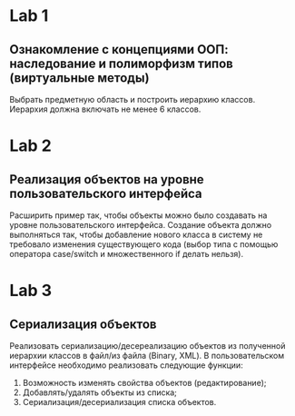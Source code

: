 # Lab 1
## Ознакомление с концепциями ООП: наследование и полиморфизм типов (виртуальные методы)
Выбрать предметную область и построить иерархию классов. Иерархия должна включать не менее 6 классов.
# Lab 2
## Реализация объектов на уровне пользовательского интерфейса
Расширить пример так, чтобы объекты можно было создавать на уровне пользовательского интерфейса. Создание объекта должно выполняться так, чтобы добавление нового класса в систему не требовало изменения существующего кода (выбор типа с помощью оператора case/switch и множественного if делать нельзя).
# Lab 3
## Сериализация объектов
Реализовать сериализацию/десереализацию объектов из полученной иерархии классов в файл/из файла (Binary, XML).
В пользовательском интерфейсе необходимо реализовать следующие функции:
1) Возможность изменять свойства объектов (редактирование);
2) Добавлять/удалять объекты из списка;
3) Сериализация/десериализация списка объектов.
